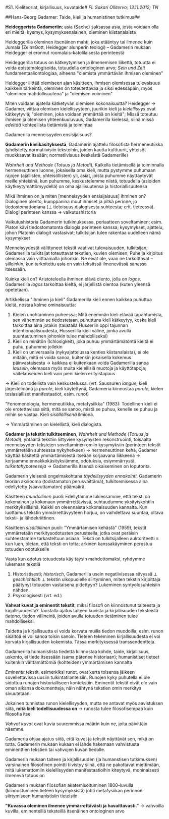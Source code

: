#S1. Kieliteoriat, kirjallisuus, kuvataide#
_FL Sakari Ollitervo; 13.11.2012; TN_

##Hans-Georg Gadamer: Taide, kieli ja humanistinen tutkimus##

**Heideggerista Gadameriin**; asia (Sache) saksassa asia, josta voidaan olla eri mieltä,
kysmys, kysymyksenalainen; oleminen kiistanalaista

Heideggerilla oleminen itsenäinen mahti, joka etääntyy tai ilmenee kuin Jumala (Zein&equiv;Gott,
Heidegger alunperin teologi) &ndash; Gadamerin mukaan Heidegger ei eronnut roomalais-katolilaisesta
perinteestä

Heideggerilla totuus on kätkeytymisen ja ilmenemisen liikettä, totuutta ei voida epistemologisoida,
totuudella ontologinen arvo; _Sein und Zeit_ fundamentaaliontologiaa, aiheena "olemista ymmärtävän ihmisen oleminen"

Heidegger liittää olemiseen ajan käsitteen, ihmisen olemisessa tulevaisuus kaikkein tärkeintä,
oleminen on toteutettavaa ja siksi edessäpäin, myös "oleminen mahdollisuutena" ja "olemisen voiminen"

Miten voidaan ajatella kätketyvän olemisen kokonaisuutta? Heidegger &rarr; Gadamer, viittaa
olemisen kielellisyyteen, juurikin kieli ja _kielellisyys_ ovat kätkeytyviä; "oleminen, joka
voidaan ymmärtää on kieltä"; Missä toteutuu ihmisen ja olemisen yhteenkuuluvuus, Gadamerilla
kielessä, siinä missä _edeltää_ kohteellista tietämistä ja toimintaa

Gadamerilla menneisyyden ensisijaisuus? 

**Gadamerin kielikäsityksestä**, Gadamerin ajattelu filosofista hermeneutiikka (yhdistetty normatiivisiin
teksteihin, joiden kautta kulttuurit, yhteisöt muokkaavat itseään; normatiivisuus keskeistä Gadamerille)

_Wahrheit und Methode_ (_Totuus ja Metodi_), Kaikella tietämisellä ja toiminnalla hermeneuttinen luonne,
jokaisella oma kieli, mutta pystymme puhumaan rajojen (ajallisten, yhteisöllisten) yli, asiat, joista
puhumme näyttäytyvät meille yhteisinä, kun puhumme, keskustelemme niistä, totuudella (asioiden käytkeytymättömyydellä)
on oma ajallisuutensa ja historiallisuutensa

Mikä ihminen on ja miten [menneisyyden ensisijaisuus] ihminen on? Dialoginen olento, kumppanina muut ihmiset
ja pitkä perinne, jo tiedostomattomana (&perp; tietoisuus dialogisesta suhteesta; erit. tieteessä). 
Dialogi perinteen kanssa &rarr; vaikutushistoria

Vaikutushistoria Gadamerin tutkimuksessa, periaatteen soveltaminen; esim. Platon kävi tiedostomatonta dialogia
perinteen kanssa; kysymykset, ajattelu, johon Platonin dialogit vastasivat; tulkitsijan tulee rakentaa uudelleen nämä
kysymykset

Menneisyydestä välittyneet tekstit vaativat tulevaisuuden, tulkitsijan; Gadamerilla tulkitsijat toteuttavat
tekstien, kuvien olemisen; Puhe ja kirjoitus olemassa vain viittaamalla johonkin. Ne eivät ole, vaan ne
tarkoittavat &ndash; silloinkin, kun tarkoitettu asia on vain tekstissä ilmenevässä sanassa itsessään.

Kuinka kieli on? Aristoteleella ihminen elävä olento, jolla on _logos_. Gadamerilla _logos_ tarkoittaa
kieltä, ei järjellistä olentoa (kuten yleensä opetetaan). 

Artikkelissa "Ihminen ja kieli" Gadamerilla kieli ennen kaikkea puhuttua kieltä, nostaa kolme ominaisuutta:

1. Kielen unohtaminen puheessa; Mitä enemmän kieli elävää tapahtumista, sen vähemmän se tiedostetaan, 
puhuttuna kieli kätkeytyy, koska kieli tarkoittaa aina jotakin (taustalla Husserlin oppi tajunnan
intentionaalisuudesta, Husserlilla kieli väline, jonka avulla suuntautuminen johonkin tulee mahdolliseksi)
2. Kieli on minätön (Ichlosigkeit), joka puhuu ymmärtämätöntä kieltä ei puhu, puhumme jollekin
3. Kieli on universaalia (nykyajattelussa kenties kiistanalaista), ei ole mitään, mitä ei voida sanoa, kuitenkin
jokaisella kokemus päinvastaisesta &rarr; kaikkea ei kuitenkaan voida Gadamerilla sanoa _lausein_, olemassa
myös muita kielellisiä muotoja ja käyttötapoja; väitelauseiden kieli vain pieni kielen erityistapaus

&rarr; Kieli on todellista vain keskustelussa. (vrt. Saussuren _langue_, kieli järjestelmänä ja _parole_, kieli
käytettynä, Gadameria kiinnostaa _parole_, kielen tosiasialliset manifestaatiot, esim. runot)

"Fenomenologia, hermeneutiikka, metafysiikka" (1983): Todellinen kieli ei ole erotettavissa siitä, mitä
se sanoo, mistä se puhuu, kenelle se puhuu ja mihin se vastaa. Kieli _sisällöllisenä_ ilmiönä.

&rarr; Ymmärtäminen on kielellistä, kieli dialogista.

**Gadamer ja tekstin tulkitseminen**, _Wahrheit und Methode_ (_Totuus ja Metodi_), yhtäältä tekstiin liittyvien
kysymysten rekonstruointi, toisaalta menneisyyden tekstejen soveltaminen omiin kysymyksiin (perinteen
tekstit ymmärretään suhteessa nykyhetkeen) &rarr; hermeneuttinen kehä, Gadamer käyttää käsitettä ymmärtämisestä
itseään korjaavana liikkeenä &rarr; korjaamme ennakkokäsityksiämme, odotuksia, esiymmärrystä, _tulkintahypoteeseja_
&rarr; Gadamerilla itsensä oikaiseminen on loputonta.

Gadamerin yleisenä ongelmakohtana _täydellisyyden ennakointi_, Gadamerin teorian aksiooma (todistamaton perusväittämä),
tulkitsemisessa aina edellytetty (saavuttamaton) päämäärä. 

Käsitteen _muodollinen_ puoli: Edellytämme lukiessamme, että teksti
on kokonainen ja kokonaan ymmärrettävissä, suhtaudumme yksityiskohtiin merkityksillisinä. Kaikki on oleennaista
kokonaisuuden kannalta. Kun luottamus tekstin ymmärrettävyyteen horjuu, on vaihdettava suuntaa, oltava teksti-
ja lähdekriittinen.

Käsitteen _sisällöllinen_ puoli: "Ymmärtämisen kehästä" (1959), tekstit ymmärretään merkitysodotusten perusteella,
jotka ovat peräisin suhteestamme tarkasteltuun asiaan. Teksti on tulkitsijalleen auktoriteetti &equiv; kun luen,
oletan, että teksti on totta; arkinen kanssakäyminen perustuu totuuden odotukselle

Vasta kun odotus totuudesta käy täysin mahdottomaksi, ryhdymme lukemaan tekstiä 

1. Historistisesti;  _historisch_, Gadamerilla usein negatiivisessa
sävyssä &perp; _geschichtlich_ &perp; tekstin ulkopuolelle siirtyminen,
miten tekstin kirjoittaja päätynyt totuuden vastaisena pidettyyn? Lukeminen syntyolosuhteisiin nähden. 
2. Psykologisesti (vrt. ed.)

**Vahvat kuvat ja eminentit tekstit**, miksi filosofi on kiinnostunut taiteesta ja kirjallisuudesta?
Taustalla ajatus taiteen kuvista ja kirjallisuuden teksteistä _tietona_, tiedon välineinä, joiden
avulla totuuden tietäminen tulee mahdolliseksi. 

Taidetta ja kirjallisuutta ei voida korvata muilla tiedon muodoilla, 
esim. runon sisältöä ei voi sanoa toisin sanoin. Tieteen tekeminen kirjallisuudesta
ei voi korvata kirjallisuuden kokemista. Tässä merkityksessä transsendentteja.

Gadamerilla humanistista tiedettä kiinnostaa kohde, taide, kirjallisuus, uskonto, ei tiede itsessään
(sama pätenee historiaan); humanistiset tieteet kuitenkin välttämättömiä (kohteiden) ymmärtämisen kannalta

_Eminentit_ tekstit, esimerkiksi runot, ovat kerta toisensa jälkeen sovellettavissa uusiin tulkintatilanteisiin.
Runojen kyky puhutella ei ole sidottua runojen historialliseen kontekstiin. Eminentit tekstit eivät ole
vain oman aikansa dokumentteja, näin nähtynä tekstien omin merkitys sivuutetaan.

Jokainen tunnistaa runon kielellisyyden, mutta ne antavat myös aavistuksen siitä, **mitä kieli todellisuudessa
on** &rarr; runosta tulee filosofisempaa kuin filosofia itse

_Vahvat kuvat_ ovat kuvia suuremmissa määrin kuin ne, joita päivittäin näemme.

Gadameria ohjaa ajatus siitä, että kuvat ja tekstit näyttävät sen, mikä on totta. Gadamerin mukaan
kukaan ei lähde hakemaan vahvistusta eminenttien tekstien tai vahvojen kuvan tiedolle. 

Gadamerin mukaan taiteen ja kirjallisuuden (ja humanstisen tutkimuksen) varsinainen filosofinen pointti tiivistyy
siinä, että ne pakottavat miettimään, mitä lukemattomiin kielellisyyden manifestaatioihin kiteytyvä,
moninaisesti ilmenevä totuus on

Gadamerin mukaan filosofian akatemisoituminen 1800-luvulla (kiinnostuminen tieteen kysymyksistä) johti metafysiikan
perinnön siirtymiseen humanistisiin tieteisiin

**"Kuvassa oleminen ilmenee ymmärrettävästi ja havaittavasti."** &rarr; vahvoilla kuvilla,
eminenteillä teksteillä itsenäinen ontologinen arvo
